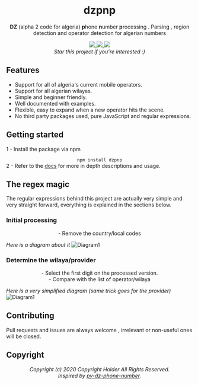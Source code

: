 <div align="center">
  <h1>dzpnp</h1>

  <p><b>DZ</b> (alpha 2 code for algeria) <b>p</b>hone <b>n</b>umber <b>p</b>rocessing . Parsing , region detection and operator detection for algerian numbers</p>
  <div class="badges">
    <a class="npmVersion" href="https://www.npmjs.com/package/dzpnp">
      <img src="https://img.shields.io/npm/v/dzpnp?style=for-the-badge">
    </a>
    <a class="npmMinifiedSize" href="https://www.npmjs.com/package/dzpnp">
      <img src="https://img.shields.io/bundlephobia/min/dzpnp?style=for-the-badge">
    </a>
    <a class="npmLicenses" href="https://www.npmjs.com/package/dzpnp">
      <img src="https://img.shields.io/npm/l/dzpnp?style=for-the-badge">
    </a>  
  </div>
   <i>Star this project if you're interested :)</i>
</div>

## Features
- Support for all of algeria's current mobile operators.
- Support for all algerian wilayas.
- Simple and beginner friendly.
- Well documented with examples.
- Flexible, easy to expand when a new operator hits the scene.
- No third party packages used, pure JavaScript and regular expressions.

## Getting started
1 - Install the package via npm <br>
<div align="center"><code>npm install dzpnp</code></div>
2 - Refer to the <a href="https://github.com/Mahdios/dzpnp/blob/master/API.md">docs</a> for more in depth descriptions and usage.

## The regex magic
The regular expressions behind this project are actually very simple and very straight forward, everything is explained in the sections below.
### Initial processing
<p align="center">- Remove the country/local codes</p>
<i>Here is a diagram about it</i>
<img src="https://i.imgur.com/2qA17i1.png" alt="Diagram1">

### Determine the wilaya/provider
<p align="center">- Select the first digit on the processed version. <br> - Compare with the list of operator/wilaya</p>
<i>Here is a very simplified diagram (same trick goes for the provider)</i>
<img src="https://i.imgur.com/FZKu7pn.png" alt="Diagram1">

## Contributing
Pull requests and issues are always welcome , irrelevant or non-useful ones will be closed.

## Copyright
<p align="center"><i>Copyright (c) 2020 Copyright Holder All Rights Reserved.<br> Inspired by <a href="https://github.com/01walid/py-dz-phone-number">py-dz-phone-number</a>.</i><p>
